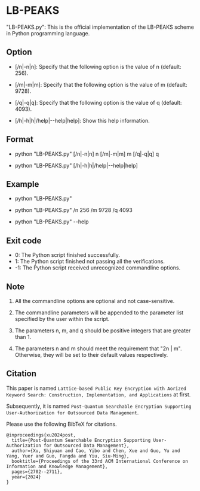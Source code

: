 # LB-PEAKS

"LB-PEAKS.py": This is the official implementation of the LB-PEAKS scheme in Python programming language. 

## Option

- [/n|-n|n]: Specify that the following option is the value of n (default: 256). 

- [/m|-m|m]: Specify that the following option is the value of m (default: 9728). 

- [/q|-q|q]: Specify that the following option is the value of q (default: 4093). 

- [/h|-h|h|/help|--help|help]: Show this help information. 

## Format

- python "LB-PEAKS.py" [/n|-n|n] n [/m|-m|m] m [/q|-q|q] q

- python "LB-PEAKS.py" [/h|-h|h|/help|--help|help]

## Example

- python "LB-PEAKS.py"

- python "LB-PEAKS.py" /n 256 /m 9728 /q 4093

- python "LB-PEAKS.py" --help

## Exit code
- 0: The Python script finished successfully. 
- 1: The Python script finished not passing all the verifications. 
- -1: The Python script received unrecognized commandline options. 

## Note

1) All the commandline options are optional and not case-sensitive. 

2) The commandline parameters will be appended to the parameter list specified by the user within the script. 

3) The parameters n, m, and q should be positive integers that are greater than 1. 

4) The parameters n and m should meet the requirement that "2n | m". Otherwise, they will be set to their default values respectively. 

## Citation

This paper is named ``Lattice-based Public Key Encryption with Aorized Keyword Search: Construction, Implementation, and Applications`` at first. 

Subsequently, it is named ``Post-Quantum Searchable Encryption Supporting User-Authorization for Outsourced Data Management``. 

Please use the following BibTeX for citations. 

```
@inproceedings{xu2024post,
  title={Post-Quantum Searchable Encryption Supporting User-Authorization for Outsourced Data Management},
  author={Xu, Shiyuan and Cao, Yibo and Chen, Xue and Guo, Yu and Yang, Yuer and Guo, Fangda and Yiu, Siu-Ming},
  booktitle={Proceedings of the 33rd ACM International Conference on Information and Knowledge Management},
  pages={2702--2711},
  year={2024}
}
```
